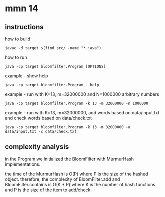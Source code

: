 # mmn 14

## instructions

how to build

    javac -d target $(find src/ -name "*.java")    

how to run

    java -cp target bloomfilter.Program [OPTIONS]

example - show help

    java -cp target bloomfilter.Program --help

example - run with K=13, m=32000000 and N=1000000 arbitrary numbers

    java -cp target bloomfilter.Program -k 13 -m 32000000 -n 1000000

example - run with K=13, m=32000000, add words based on data/input.txt and check words based on data/check.txt

    java -cp target bloomfilter.Program -k 13 -m 32000000 -a data/input.txt -c data/check.txt

## complexity analysis

in the Program we initialized the BloomFilter with MurmurHash implementations.

the time of the MurmurHash is O(P) where P is the size of the hashed object. therefore, the complexity of BloomFilter.add and BloomFilter.contains is O(K * P) where K is the number of hash functions and P is the size of the item to add/check.